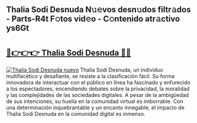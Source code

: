 ## Thalia Sodi Desnuda N𝚞𝚎vos desn𝚞dos filtr𝚊dos - Parts-R4t F𝚘tos vid𝚎o - C𝚘ntenido atr𝚊ctivo ys6Gt

# <h2><a href="http://mbcgr3.tromn.icu/?c=Thalia+Sodi+Desnuda">🔗👉👉👉 Thalia Sodi Desnuda 🔗🔗</a></h2>

[![Thalia Sodi Desnuda nuevo](https://i.imgur.com/pEAQMta.gif)](http://mbcgr3.tromn.icu/?c=Thalia+Sodi+Desnuda)
Thalia Sodi Desnuda, un individuo multifacético y desafiante, se resiste a la clasificación fácil. Su forma innovadora de interactuar con el público en línea ha fascinado y enfurecido a los espectadores, encendiendo debates sobre la privacidad, la moralidad y las complejidades de las sociedades digitales. A pesar de la ambigüedad de sus intenciones, su huella en la comunidad virtual es imborrable. Con una determinación inquebrantable y un encanto innegable, el impacto de Thalia Sodi Desnuda en la comunidad digital es inmenso.
